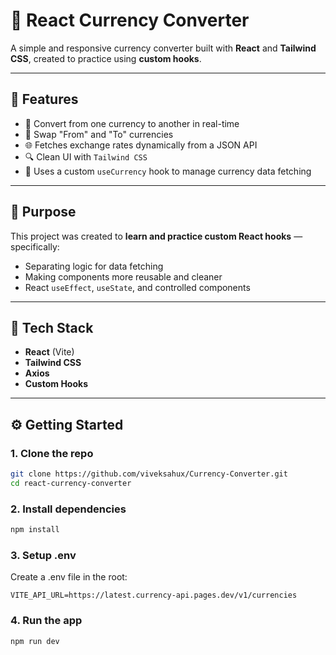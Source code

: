 # 💱 React Currency Converter

A simple and responsive currency converter built with **React** and **Tailwind CSS**, created to practice using **custom hooks**.

---

## 📌 Features

- 🔁 Convert from one currency to another in real-time
- 🔄 Swap "From" and "To" currencies
- 🌐 Fetches exchange rates dynamically from a JSON API
- 🔍 Clean UI with `Tailwind CSS`
- 🧠 Uses a custom `useCurrency` hook to manage currency data fetching

---

## 🧠 Purpose

This project was created to **learn and practice custom React hooks** — specifically:

- Separating logic for data fetching
- Making components more reusable and cleaner
- React `useEffect`, `useState`, and controlled components

---

## 🧩 Tech Stack

- **React** (Vite)
- **Tailwind CSS**
- **Axios**
- **Custom Hooks**

---

## ⚙️ Getting Started

### 1. Clone the repo

```bash
git clone https://github.com/viveksahux/Currency-Converter.git
cd react-currency-converter
```
### 2. Install dependencies
```bash
npm install
```

### 3. Setup .env   
Create a .env file in the root:
```env
VITE_API_URL=https://latest.currency-api.pages.dev/v1/currencies
```

### 4. Run the app
```bash
npm run dev
```



